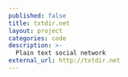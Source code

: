```yaml
---
published: false
title: txtdir.net
layout: project
categories: code
description: >-
  Plain text social network
external_url: http://txtdir.net
---
```

